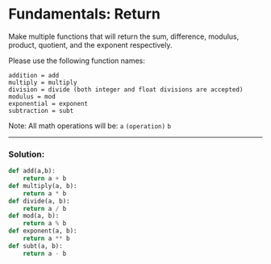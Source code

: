 # Fundamentals: Return

Make multiple functions that will return the sum, difference, modulus, product, quotient, and the exponent respectively.

Please use the following function names:

```
addition = add
multiply = multiply
division = divide (both integer and float divisions are accepted)
modulus = mod
exponential = exponent
subtraction = subt
```

Note: All math operations will be: `a` `(operation)` `b`

---

### Solution:

```python
def add(a,b):
    return a + b
def multiply(a, b):
    return a * b
def divide(a, b):
    return a / b
def mod(a, b):
    return a % b
def exponent(a, b):
    return a ** b
def subt(a, b):
    return a - b
```

